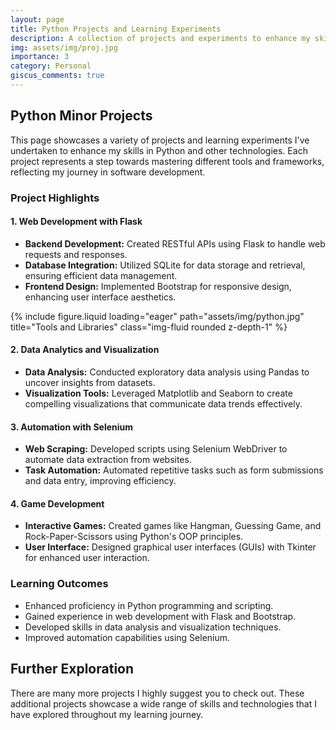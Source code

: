 ```yaml
---
layout: page
title: Python Projects and Learning Experiments
description: A collection of projects and experiments to enhance my skills in Python and related technologies.
img: assets/img/proj.jpg
importance: 3
category: Personal
giscus_comments: true
---
```


## Python Minor Projects

This page showcases a variety of projects and learning experiments I've undertaken to enhance my skills in Python and
other technologies. Each project represents a step towards mastering different tools and frameworks, reflecting my
journey in software development.

### Project Highlights

#### 1. Web Development with Flask

- **Backend Development:** Created RESTful APIs using Flask to handle web requests and responses.
- **Database Integration:** Utilized SQLite for data storage and retrieval, ensuring efficient data management.
- **Frontend Design:** Implemented Bootstrap for responsive design, enhancing user interface aesthetics.

<div class="row">
    <div class="col-sm mt-3 mt-md-0">
        {% include figure.liquid loading="eager" path="assets/img/python.jpg" title="Tools and Libraries" class="img-fluid rounded z-depth-1" %}
    </div>
</div>

#### 2. Data Analytics and Visualization

- **Data Analysis:** Conducted exploratory data analysis using Pandas to uncover insights from datasets.
- **Visualization Tools:** Leveraged Matplotlib and Seaborn to create compelling visualizations that communicate data
  trends effectively.

#### 3. Automation with Selenium

- **Web Scraping:** Developed scripts using Selenium WebDriver to automate data extraction from websites.
- **Task Automation:** Automated repetitive tasks such as form submissions and data entry, improving efficiency.

#### 4. Game Development

- **Interactive Games:** Created games like Hangman, Guessing Game, and Rock-Paper-Scissors using Python's OOP
  principles.
- **User Interface:** Designed graphical user interfaces (GUIs) with Tkinter for enhanced user interaction.

### Learning Outcomes

- Enhanced proficiency in Python programming and scripting.
- Gained experience in web development with Flask and Bootstrap.
- Developed skills in data analysis and visualization techniques.
- Improved automation capabilities using Selenium.

## Further Exploration

There are many more projects I highly suggest you to check out. These additional projects showcase a wide range of
skills and technologies that I have explored throughout my learning journey.
